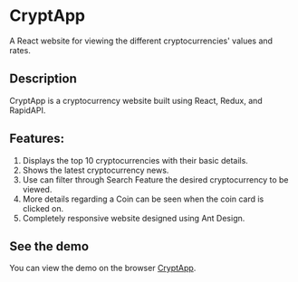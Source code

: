 # CryptApp
A React website for viewing the different cryptocurrencies' values and rates.

## Description

CryptApp is a cryptocurrency website built using React, Redux, and RapidAPI.

## Features:
1. Displays the top 10 cryptocurrencies with their basic details.
2. Shows the latest cryptocurrency news.
3. Use can filter through Search Feature the desired cryptocurrency to be viewed.
4. More details regarding a Coin can be seen when the coin card is clicked on.
5. Completely responsive website designed using Ant Design.

## See the demo

You can view the demo on the browser [CryptApp](https://zinny-crypto.netlify.app/).
